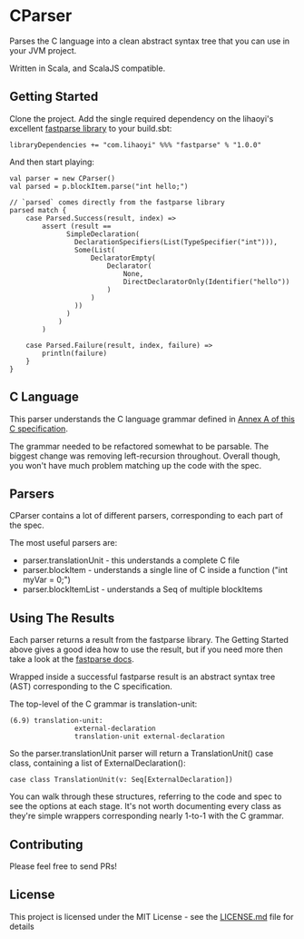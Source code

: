 # CParser

Parses the C language into a clean abstract syntax tree that you can use in your JVM project. 

Written in Scala, and ScalaJS compatible.

## Getting Started

Clone the project.  Add the single required dependency on the lihaoyi's excellent [fastparse library](https://github.com/lihaoyi/fastparse) to your build.sbt:

```
libraryDependencies += "com.lihaoyi" %%% "fastparse" % "1.0.0"
```

And then start playing:

```
val parser = new CParser()
val parsed = p.blockItem.parse("int hello;")

// `parsed` comes directly from the fastparse library
parsed match {
    case Parsed.Success(result, index) =>
        assert (result ==
              SimpleDeclaration(
                DeclarationSpecifiers(List(TypeSpecifier("int"))),
                Some(List(
                    DeclaratorEmpty(
                        Declarator(
                            None,
                            DirectDeclaratorOnly(Identifier("hello"))
                        )
                    )
                ))
              )
            )
        )

    case Parsed.Failure(result, index, failure) =>
        println(failure)
    }
}
```

## C Language
This parser understands the C language grammar defined in [Annex A of this C specification](https://port70.net/~nsz/c/c11/n1570.html#A).

The grammar needed to be refactored somewhat to be parsable.  The biggest change was removing left-recursion throughout.  Overall though, you won't have much problem matching up the code with the spec.

## Parsers
CParser contains a lot of different parsers, corresponding to each part of the spec. 

The most useful parsers are:

* parser.translationUnit - this understands a complete C file
* parser.blockItem - understands a single line of C inside a function ("int myVar = 0;")
* parser.blockItemList - understands a Seq of multiple blockItems

## Using The Results
Each parser returns a result from the fastparse library.  The Getting Started above gives a good idea how to use the result, but if you need more then take a look at the [fastparse docs](http://www.lihaoyi.com/fastparse/).

Wrapped inside a successful fastparse result is an abstract syntax tree (AST) corresponding to the C specification.  

The top-level of the C grammar is translation-unit:

```
(6.9) translation-unit:
                external-declaration
                translation-unit external-declaration
```   

So the parser.translationUnit parser will return a TranslationUnit() case class, containing a list of ExternalDeclaration():

```
case class TranslationUnit(v: Seq[ExternalDeclaration])
```

You can walk through these structures, referring to the code and spec to see the options at each stage.  It's not worth documenting every class as they're simple wrappers corresponding nearly 1-to-1 with the C grammar.  

## Contributing

Please feel free to send PRs!

## License

This project is licensed under the MIT License - see the [LICENSE.md](LICENSE.md) file for details
